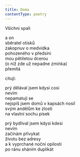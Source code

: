 ```yaml
---
title: Doma
contentType: poetry
---
```


<section>

Všichni spali

</section>

<section>

a on  
sběratel otisků  
zakopnuv o medvídka  
pohozeného v předsíni  
mou pětiletou dcerou  
(o níž zde už nepadne zmínka)  
přemítá

</section>

<section>

cituji:

</section>

<section>

prý dělával jsem kdysi cosi  
nevím  
nepamatuji se\
nejspíš jsem domů v kapsách nosil  
svým andělům ke zlosti  
na vlastní sochu písek

</section>

<section>

prý bydlíval jsem kdysi kdesi  
nevím  
začínám přivykat  
životu bez adresy  
a k vyprchané noční opilosti  
po ránu sháním duplikát

</section>
